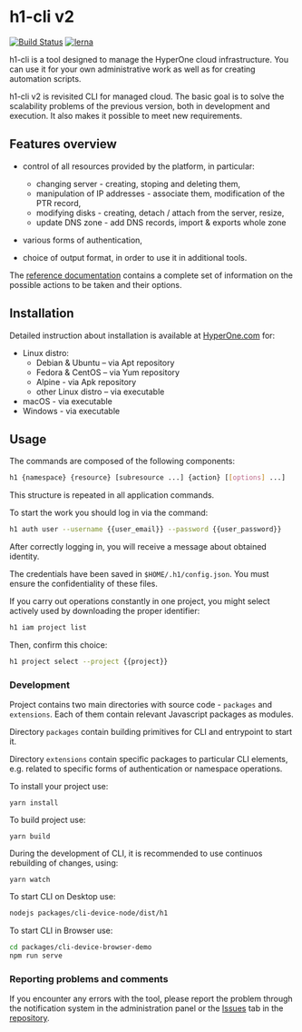 # h1-cli v2

[![Build Status](https://travis-ci.org/hyperonecom/h1-cli.svg?branch=master)](https://travis-ci.org/hyperonecom/h1-cli)
[![lerna](https://img.shields.io/badge/maintained%20with-lerna-cc00ff.svg)](https://lerna.js.org/)


h1-cli is a tool designed to manage the HyperOne cloud infrastructure. You can use it for your own administrative work as well as for creating automation scripts.

h1-cli v2 is revisited CLI for managed cloud. The basic goal is to solve the scalability problems of the previous version, both in development and execution. It also makes it possible to meet new requirements.

## Features overview

* control of all resources provided by the platform, in particular:

  * changing server - creating, stoping and deleting them,
  * manipulation of IP addresses - associate them, modification of the PTR record,
  * modifying disks - creating, detach / attach from the server, resize,
  * update DNS zone - add DNS records, import & exports whole zone

* various forms of authentication,
* choice of output format, in order to use it in additional tools.

The [reference documentation] contains a complete set of information on the possible actions to be taken and their options.

## Installation

Detailed instruction about installation is available at [HyperOne.com](https://www.hyperone.com/tools/cli/guides/installation.html) for:

* Linux distro:
  * Debian & Ubuntu – via Apt repository
  * Fedora & CentOS – via Yum repository
  * Alpine - via Apk repository
  * other Linux distro – via executable
* macOS - via executable
* Windows - via executable

## Usage

The commands are composed of the following components:

```bash
h1 {namespace} {resource} [subresource ...] {action} [[options] ...]
```

This structure is repeated in all application commands.

To start the work you should log in via the command:

```bash
h1 auth user --username {{user_email}} --password {{user_password}}
```

After correctly logging in, you will receive a message about obtained identity.

The credentials have been saved in ``$HOME/.h1/config.json``. You must ensure the confidentiality of these files.

If you carry out operations constantly in one project, you might select actively used by downloading the proper identifier:

```bash
h1 iam project list
```

Then, confirm this choice:

```bash
h1 project select --project {{project}}
```

### Development

Project contains two main directories with source code - `packages` and `extensions`. Each of them contain relevant Javascript packages as modules.

Directory `packages` contain building primitives for CLI and entrypoint to start it.

Directory `extensions` contain specific packages to particular CLI elements, e.g. related to specific forms of authentication or namespace operations.

To install your project use:

```
yarn install
```

To build project use:

```
yarn build
```

During the development of CLI, it is recommended to use continuos rebuilding of changes, using:

```
yarn watch
```

To start CLI on Desktop use:

```bash
nodejs packages/cli-device-node/dist/h1
```

To start CLI in Browser use:

```bash
cd packages/cli-device-browser-demo
npm run serve
```

### Reporting problems and comments

If you encounter any errors with the tool, please report the problem through the notification system in the administration panel or the [Issues] tab in the [repository].

[Releases]: https://github.com/hyperonecom/h1-cli/releases/latest
[repository]: https://github.com/hyperonecom/h1-cli
[Issues]: https://github.com/hyperonecom/h1-cli/issues
[reference documentation]: docs/index.md

